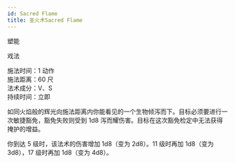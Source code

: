```yaml
---
id: Sacred Flame
title: 圣火术Sacred Flame
---
```


塑能

戏法

施法时间：1 动作  
施法距离：60 尺  
法术成分：V、S  
持续时间：立即

如同火焰般的辉光向施法距离内你能看见的一个生物倾泻而下。目标必须要进行一次敏捷豁免，豁免失败则受到 1d8 泻而耀伤害。目标在这次豁免检定中无法获得掩护的增益。

你到达 5 级时，该法术的伤害增加 1d8（变为 2d8）。11 级时再加 1d8（变为 3d8），17 级时再加 1d8（变为 4d8）。
